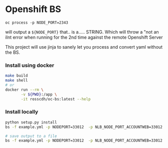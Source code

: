 # Openshift BS

```
oc process -p NODE_PORT=2343
```

will output a `${NODE_PORT}` that.. is a..... STRING. Which will throw a "not an iInt error when running for the 2nd time against the remote Openshift Server

This project will use jinja to sanely let you process and convert yaml without the BS.

### Install using docker

```bash
make build
make shell
# or
docker run --rm \
       -v ${PWD}:/app \
       -it rosscdh/oc-bs:latest --help
```

### Install locally

```bash
python setup.py install
bs -f example.yml -p NODEPORT=33012  -p NLB_NODE_PORT_ACCOUNTWEB=33012

# save output to a file
bs -f example.yml -p NODEPORT=33012  -p NLB_NODE_PORT_ACCOUNTWEB=33012 -o test.json
```